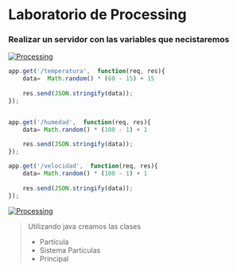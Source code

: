 # Laboratorio de Processing
### Realizar un servidor con las variables que necistaremos
<a href="https://gist.github.com/adhipg/1600028"><img alt="Processing" src="https://img.shields.io/badge/Endpoint%20(GET)-http://localhost:8080/-F9014C?style=plastic"></a>

```javascript
app.get('/temperatura',  function(req, res){
    data=  Math.random() * (60 - 15) + 15
    
    res.send(JSON.stringify(data));
});


app.get('/humedad',  function(req, res){
    data= Math.random() * (100 - 1) + 1
    
    res.send(JSON.stringify(data));
});

app.get('/velocidad',  function(req, res){
    data= Math.random() * (100 - 1) + 1
    
    res.send(JSON.stringify(data));
});
```
<a href="https://gist.github.com/adhipg/1600028"><img alt="Processing" src="https://img.shields.io/badge/Code-Processing-F9F501?style=plastic&logo=processingfoundation"></a>

> Utilizando java creamos las clases
> - Particula
> - Sistema Particulas
> - Principal